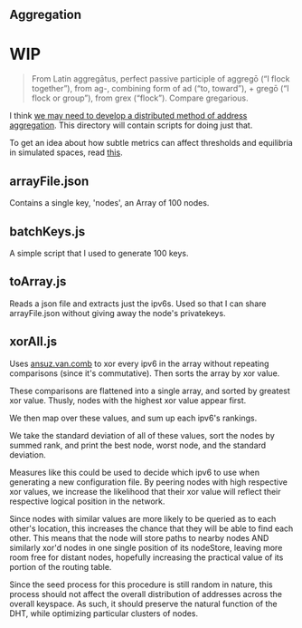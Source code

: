## Aggregation

# WIP

> From Latin aggregātus, perfect passive participle of aggregō (“I flock together”), from ag-, combining form of ad (“to, toward”), + gregō (“I flock or group”), from grex (“flock”). Compare gregarious.

I think [we may need to develop a distributed method of address aggregation](http://transitiontech.ca/cjdns/aggregate). This directory will contain scripts for doing just that.

To get an idea about how subtle metrics can affect thresholds and equilibria in simulated spaces, read [this](http://ncase.me/polygons/).

## arrayFile.json

Contains a single key, 'nodes', an Array of 100 nodes.

## batchKeys.js

A simple script that I used to generate 100 keys.

## toArray.js

Reads a json file and extracts just the ipv6s. Used so that I can share arrayFile.json without giving away the node's privatekeys.

## xorAll.js

Uses [ansuz.van.comb](https://github.com/ansuz/ansuzjs/blob/master/lib/van.js#L145) to xor every ipv6 in the array without repeating comparisons (since it's commutative). Then sorts the array by xor value.

These comparisons are flattened into a single array, and sorted by greatest xor value. Thusly, nodes with the highest xor value appear first.

We then map over these values, and sum up each ipv6's rankings.

We take the standard deviation of all of these values, sort the nodes by summed rank, and print the best node, worst node, and the standard deviation.

Measures like this could be used to decide which ipv6 to use when generating a new configuration file. By peering nodes with high respective xor values, we increase the likelihood that their xor value will reflect their respective logical position in the network. 

Since nodes with similar values are more likely to be queried as to each other's location, this increases the chance that they will be able to find each other. This means that the node will store paths to nearby nodes AND similarly xor'd nodes in one single position of its nodeStore, leaving more room free for distant nodes, hopefully increasing the practical value of its portion of the routing table.

Since the seed process for this procedure is still random in nature, this process should not affect the overall distribution of addresses across the overall keyspace. As such, it should preserve the natural function of the DHT, while optimizing particular clusters of nodes.
